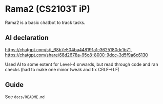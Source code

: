 # Rama2 (CS2103T iP)

Rama2 is a basic chatbot to track tasks.

## AI declaration
https://chatgpt.com/s/t_68b7e504ba448191a1c3625180dc1b71,
https://chatgpt.com/share/68d2678a-95c8-8000-9dcc-3d5f9a6c6130

Used AI to some extent for Level-4 onwards, but read through code and ran checks (had to make one minor tweak and fix CRLF->LF)

## Guide

See `docs/README.md`
